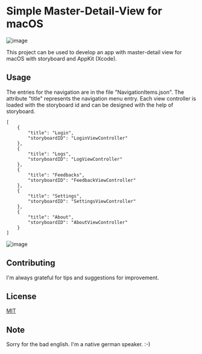 # Simple Master-Detail-View for macOS

![image](https://user-images.githubusercontent.com/48058062/119538182-242d8980-bd8b-11eb-8698-eec4445bec87.png)

This project can be used to develop an app with master-detail view for macOS with storyboard and AppKit (Xcode).


## Usage

The entries for the navigation are in the file "NavigationItems.json". The attribute "title" represents the navigation menu entry.
Each view controller is loaded with the storyboard id and can be designed with the help of storyboard.

```
[
    {
        "title": "Login",
        "storyboardID": "LoginViewController"
    },
    {
        "title": "Logs",
        "storyboardID": "LogViewController"
    },
    {
        "title": "Feedbacks",
        "storyboardID": "FeedbackViewController"
    },
    {
        "title": "Settings",
        "storyboardID": "SettingsViewController"
    },
    {
        "title": "About",
        "storyboardID": "AboutViewController"
    }
]

```

![image](https://user-images.githubusercontent.com/48058062/119540082-49bb9280-bd8d-11eb-9c87-c52282b21831.png)


## Contributing

I'm always grateful for tips and suggestions for improvement.


## License
[MIT](https://choosealicense.com/licenses/mit/)

## Note

Sorry for the bad english. I'm a native german speaker. :-)


